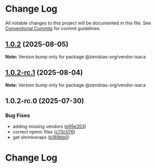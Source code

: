 # Change Log

All notable changes to this project will be documented in this file.
See [Conventional Commits](https://conventionalcommits.org) for commit guidelines.

## [1.0.2](https://github.com/zerobias-org/vendor/compare/@zerobias-org/vendor-isaca@1.0.2-rc.1...@zerobias-org/vendor-isaca@1.0.2) (2025-08-05)

**Note:** Version bump only for package @zerobias-org/vendor-isaca





## [1.0.2-rc.1](https://github.com/zerobias-org/vendor/compare/@zerobias-org/vendor-isaca@1.0.2-rc.0...@zerobias-org/vendor-isaca@1.0.2-rc.1) (2025-08-04)

**Note:** Version bump only for package @zerobias-org/vendor-isaca





## 1.0.2-rc.0 (2025-07-30)


### Bug Fixes

* adding missing vendors ([e95e353](https://github.com/zerobias-org/vendor/commit/e95e35309a1812973f4536f535eee460edc5414c))
* correct npmrc files ([c73c076](https://github.com/zerobias-org/vendor/commit/c73c0761e1e567cc0c2f0f8179725016d11caf8c))
* get shrinkwraps ([b189bb0](https://github.com/zerobias-org/vendor/commit/b189bb0cf53ad66427530ccc0eab7824527942d3))





# Change Log
